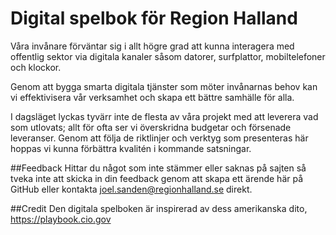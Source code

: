 # Digital spelbok för Region Halland

Våra invånare förväntar sig i allt högre grad att kunna interagera med offentlig sektor via digitala kanaler såsom datorer, surfplattor, mobiltelefoner och klockor.

Genom att bygga smarta digitala tjänster som möter invånarnas behov kan vi effektivisera vår verksamhet och skapa ett bättre samhälle för alla.

I dagsläget lyckas tyvärr inte de flesta av våra projekt med att leverera vad som utlovats; allt för ofta ser vi överskridna budgetar och försenade leveranser. Genom att följa de riktlinjer och verktyg som presenteras här hoppas vi kunna förbättra kvalitén i kommande satsningar.

##Feedback
Hittar du något som inte stämmer eller saknas på sajten så tveka inte att skicka in din feedback genom att skapa ett ärende här på GitHub eller kontakta joel.sanden@regionhalland.se direkt.

##Credit
Den digitala spelboken är inspirerad av dess amerikanska dito, https://playbook.cio.gov

